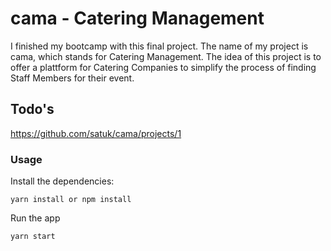 # cama - Catering Management 

I finished my bootcamp with this final project. 
The name of my project is cama, which stands for Catering Management. The idea of this project is to offer a
plattform for Catering Companies to simplify the process of finding Staff Members for their event.

## Todo's
https://github.com/satuk/cama/projects/1


### Usage

Install the dependencies:
```
yarn install or npm install
```
Run the app
```
yarn start
```
